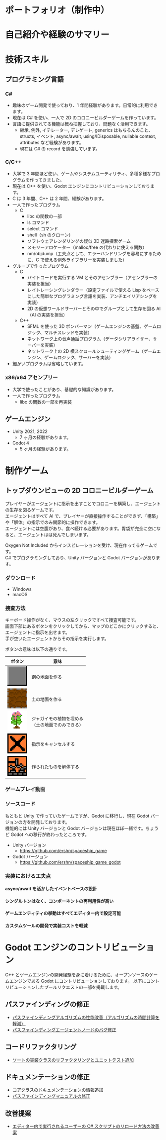 # ポートフォリオ（制作中）

# 自己紹介や経験のサマリー

# 技術スキル

## プログラミング言語

### C#

- 趣味のゲーム開発で使っており、1 年間経験があります。日常的に利用できます。
- 現在は C# を使い、一人で 2D のコロニービルダーゲームを作っています。
- 言語に提供されてる機能は概ね把握しており、問題なく活用できます。
  - 継承, 例外, イテレーター, デレゲート, generics はもちろんのこと、structs, イベント, async/await, using/IDisposable, nullable context, attributes など経験があります。
  - 現在は C# の record を勉強しています。

### C/C++

- 大学で 3 年間ほど使い、ゲームやシステムユーティリティ、多種多様なプログラムを作ってきました。
- 現在は C++ を使い、Godot エンジンにコントリビューションしております。
- C は 3 年間、C++ は 2 年間、経験があります。
- 一人で作ったプログラム
  - C
    - libc の関数の一部
    - ls コマンド
    - select コマンド
    - shell（sh のクローン）
    - ソフトウェアレンダリングの疑似 3D 迷路探索ゲーム
    - メモリーアロケーター（malloc/free の代わりに使える関数）
    - nm/objdump（工夫点として、エラーハンドリングを容易にするために、C で使える例外ライブラリーを実装しました）
- グループで作ったプログラム
  - C
    - バイトコードを実行する VM とそのアセンブラー（アセンブラーの実装を担当）
    - レイトレーシングレンダラー（設定ファイルで使える Lisp をベースにした簡単なプログラミング言語を実装、アンチエイリアシングを実装）
    - 2D の仮想ワールドサーバーとその中でグループとして生存を図る AI（AI の実装を担当）
  - C++
    - SFML を使った 3D ボンバーマン（ゲームエンジンの基盤、ゲームロジック、マルチスレッドを実装）
    - ネットワーク上の音声通話プログラム（データシリアライザー、サーバーを実装）
    - ネットワーク上の 2D 横スクロールシューティングゲーム（ゲームエンジン、ゲームロジック、サーバーを実装）
- 細かいプログラムは省略しています。

### x86/x64 アセンブリー

- 大学で使ったことがあり、基礎的な知識があります。
- 一人で作ったプログラム
  - libc の関数の一部を再実装

## ゲームエンジン

- Unity 2021, 2022
  - 7 ヶ月の経験があります。
- Godot 4
  - 5 ヶ月の経験があります。

# 制作ゲーム

## トップダウンビューの 2D コロニービルダーゲーム

プレイヤーがエージェントに指示を出すことでコロニーを構築し、エージェントの生存を図るゲームです。  
エージェントはすべて AI で、プレイヤーが直接操作することができず、「構築」や「解体」の指示でのみ関節的に操作できます。  
エージェントには空腹があり、食べ続ける必要があります。胃袋が完全に空になると、エージェントはは死んでしまいます。

Oxygen Not Included からインスピレーションを受け、現在作ってるゲームです。  
C# でプログラミングしており、Unity バージョンと Godot バージョンがあります。

### ダウンロード

- Windows
- macOS

### 捜査方法

キーボード操作がなく、マウスの左クリックですべて捜査可能です。  
画面下部にあるボタンをクリックしてから、マップのどこかにクリックすると、エージェントに指示を出せます。  
手が空いたエージェントからその指示を実行します。

ボタンの意味は以下の通りです。

| ボタン                                                | 意味                                                 |
| ----------------------------------------------------- | ---------------------------------------------------- |
| ![steel_floor](assets/images/steel_floor.png)         | 鋼の地面を作る                                       |
| ![dirt_floor](assets/images/dirt_floor.png)           | 土の地面を作る                                       |
| ![potato_plant](assets/images/potato_plant.png)       | ジャガイモの植物を埋める<br>（土の地面でのみできる） |
| ![cancel_button](assets/images/cancel_button.png)     | 指示をキャンセルする                                 |
| ![demolish_button](assets/images/demolish_button.png) | 作られたものを解体する                               |

### ゲームプレイ動画

### ソースコード

もともと Unity で作っていたゲームですが、Godot に移行し、現在 Godot バージョンの方を開発しております。  
機能的には Unity バージョンと Godot バージョンは現在ほぼ一緒です。ちょうど Godot への移行が終わったところです。

- Unity バージョン
  - https://github.com/ershn/spaceship_game
- Godot バージョン
  - https://github.com/ershn/spaceship_game_godot

### 実装における工夫点

#### async/await を活かしたイベントベースの設計

#### シングルトンはなく、コンポーネントの再利用性が高い

#### ゲームエンティティの挙動はすべてエディター内で設定可能

#### カスタムツールの開発で実装コストを軽減

# Godot エンジンのコントリビューション

C++ とゲームエンジンの開発経験を身に着けるために、オープンソースのゲームエンジンである Godot にコントリビューションしております。
以下にコントリビューションしたプールリクエストの一部を掲載します。

## パスファインディングの修正

- [パスファインディングアルゴリズムの性能改善（アルゴリズムの時間計算を軽減）](https://github.com/godotengine/godot/pull/85965)
- [パスファインディングエージェントノードのバグ修正](https://github.com/godotengine/godot/pull/82561)

## コードリファクタリング

- [ソートの実装クラスのリファクタリングとユニットテスト追加](https://github.com/godotengine/godot/pull/85526)

## ドキュメンテーションの修正

- [コアクラスのドキュメンテーションの情報追加](https://github.com/godotengine/godot/pull/82889)
- [パスファインディングマニュアルの修正](https://github.com/godotengine/godot-docs/pull/8028)

## 改善提案

- [エディター内で実行されるユーザーの C# スクリプトのリロード方法の改善案](https://github.com/godotengine/godot-proposals/issues/9001)
